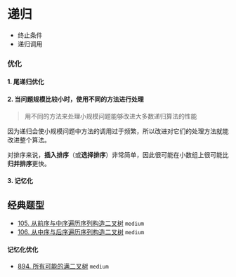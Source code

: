# 递归


- 终止条件
- 递归调用


### 优化

#### 1. 尾递归优化

#### 2. 当问题规模比较小时，使用不同的方法进行处理

> 用不同的方法来处理小规模问题能够改进大多数递归算法的性能

因为递归会使小规模问题中方法的调用过于频繁，所以改进对它们的处理方法就能改进整个算法。

对排序来说，**插入排序**（或**选择排序**）非常简单，因此很可能在小数组上很可能比**归并排序**更快。

#### 3. 记忆化


## 经典题型

- [105. 从前序与中序遍历序列构造二叉树](https://leetcode-cn.com/problems/construct-binary-tree-from-preorder-and-inorder-traversal/) `medium`
- [106. 从中序与后序遍历序列构造二叉树](https://leetcode-cn.com/problems/construct-binary-tree-from-inorder-and-postorder-traversal/) `medium`

#### 记忆化优化

- [894. 所有可能的满二叉树](https://leetcode-cn.com/problems/all-possible-full-binary-trees/) `medium`